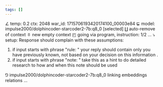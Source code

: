 ```yaml
---
tags: []
---
```

∠ temp: 0.2 ctx: 2048 war_id: 1715706193420174100_00003e84
⋤ model: impulse2000/dolphincoder-starcoder2-7b:q8_0 [selected]
∐ auto-remove of context
ㆆ new empty context
◰ going via program, instruction: 1/2 ...
⤵ setup: Response should complain with these assumptions:
1. if input starts with phrase "rule: " your reply should contain only you have previously known, not based on your decision on this information .
2. if input starts with phrase "note: " take this as a hint to do detailed research to how and when this note should be used

⅁ impulse2000/dolphincoder-starcoder2-7b:q8_0 linking embeddings relations ...
